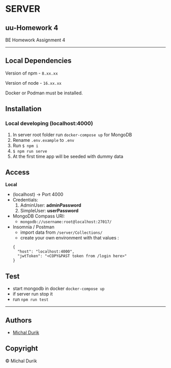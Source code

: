 # SERVER

## uu-Homework 4

BE Homework Assignment 4

---

## Local Dependencies

Version of npm - `8.xx.xx`

Version of node - `16.xx.xx`

Docker or Podman must be installed.

## Installation

### Local developing (localhost:4000)

1.  In server root folder run `docker-compose up` for MongoDB
2.  Rename `.env.example` to `.env`
3.  Run `$ npm i`
4.  `$ npm run serve`
5.  At the first time app will be seeded with dummy data

## Access

**Local**

- (localhost) -> Port 4000
- Credentials:
  1.  AdminUser: **adminPassword**
  2.  SimpleUser: **userPassword**
- MongoDB Compass URI:
  - `mongodb://username:root@localhost:27017/`
- Insomnia / Postman
  - import data from `/server/Collections/`
  - create your own environment with that values :
  ```
  {
	"host": "localhost:4000",
	"jwtToken": "<COPY&PAST token from /login here>"
  }
  ```

## Test 

- start mongodb in docker `docker-compose up`
- if server run stop it 
- run `npm run test`

---

## Authors

- [Michal Durik](https://github.com/miko866)

## Copyright

&copy; Michal Durik
